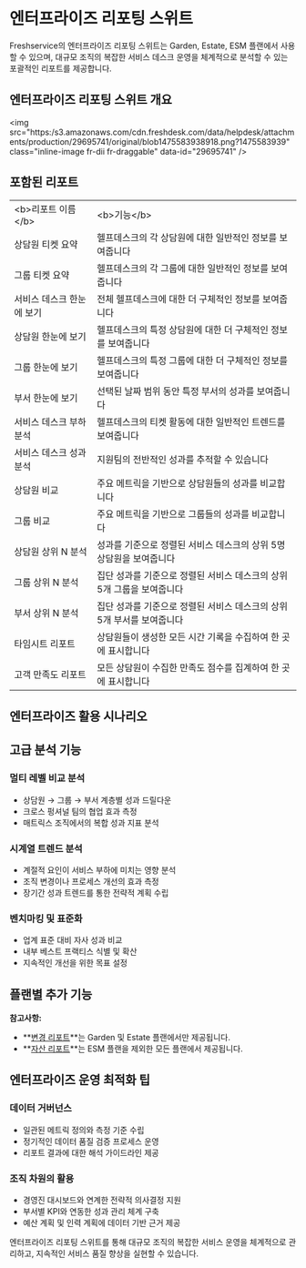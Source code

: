 # 엔터프라이즈 리포팅 스위트

Freshservice의 엔터프라이즈 리포팅 스위트는 Garden, Estate, ESM 플랜에서 사용할 수 있으며, 대규모 조직의 복잡한 서비스 데스크 운영을 체계적으로 분석할 수 있는 포괄적인 리포트를 제공합니다.

## 엔터프라이즈 리포팅 스위트 개요

<p>&lt;img src="https:/s3.amazonaws.com/cdn.freshdesk.com/data/helpdesk/attachments/production/29695741/original/blob1475583938918.png?1475583939" class="inline-image fr-dii fr-draggable" data-id="29695741" /></p>

## 포함된 리포트

<table>
<tbody>
<tr>
<td>&lt;b>리포트 이름&lt;/b></td>
<td>&lt;b>기능&lt;/b></td>
</tr>
<tr>
<td>상담원 티켓 요약</td>
<td>헬프데스크의 각 상담원에 대한 일반적인 정보를 보여줍니다</td>
</tr>
<tr>
<td>그룹 티켓 요약</td>
<td>헬프데스크의 각 그룹에 대한 일반적인 정보를 보여줍니다</td>
</tr>
<tr>
<td>서비스 데스크 한눈에 보기</td>
<td>전체 헬프데스크에 대한 더 구체적인 정보를 보여줍니다</td>
</tr>
<tr>
<td>상담원 한눈에 보기</td>
<td>헬프데스크의 특정 상담원에 대한 더 구체적인 정보를 보여줍니다</td>
</tr>
<tr>
<td>그룹 한눈에 보기</td>
<td>헬프데스크의 특정 그룹에 대한 더 구체적인 정보를 보여줍니다</td>
</tr>
<tr>
<td>부서 한눈에 보기</td>
<td>선택된 날짜 범위 동안 특정 부서의 성과를 보여줍니다</td>
</tr>
<tr>
<td>서비스 데스크 부하 분석</td>
<td>헬프데스크의 티켓 활동에 대한 일반적인 트렌드를 보여줍니다</td>
</tr>
<tr>
<td>서비스 데스크 성과 분석</td>
<td>지원팀의 전반적인 성과를 추적할 수 있습니다</td>
</tr>
<tr>
<td>상담원 비교</td>
<td>주요 메트릭을 기반으로 상담원들의 성과를 비교합니다</td>
</tr>
<tr>
<td>그룹 비교</td>
<td>주요 메트릭을 기반으로 그룹들의 성과를 비교합니다</td>
</tr>
<tr>
<td>상담원 상위 N 분석</td>
<td>성과를 기준으로 정렬된 서비스 데스크의 상위 5명 상담원을 보여줍니다</td>
</tr>
<tr>
<td>그룹 상위 N 분석</td>
<td>집단 성과를 기준으로 정렬된 서비스 데스크의 상위 5개 그룹을 보여줍니다</td>
</tr>
<tr>
<td>부서 상위 N 분석</td>
<td>집단 성과를 기준으로 정렬된 서비스 데스크의 상위 5개 부서를 보여줍니다</td>
</tr>
<tr>
<td>타임시트 리포트</td>
<td>상담원들이 생성한 모든 시간 기록을 수집하여 한 곳에 표시합니다</td>
</tr>
<tr>
<td>고객 만족도 리포트</td>
<td>모든 상담원이 수집한 만족도 점수를 집계하여 한 곳에 표시합니다</td>
</tr>
</tbody>
</table>

## 엔터프라이즈 활용 시나리오

## 고급 분석 기능

### 멀티 레벨 비교 분석
- 상담원 → 그룹 → 부서 계층별 성과 드릴다운
- 크로스 펑셔널 팀의 협업 효과 측정
- 매트릭스 조직에서의 복합 성과 지표 분석

### 시계열 트렌드 분석
- 계절적 요인이 서비스 부하에 미치는 영향 분석
- 조직 변경이나 프로세스 개선의 효과 측정
- 장기간 성과 트렌드를 통한 전략적 계획 수립

### 벤치마킹 및 표준화
- 업계 표준 대비 자사 성과 비교
- 내부 베스트 프랙티스 식별 및 확산
- 지속적인 개선을 위한 목표 설정

## 플랜별 추가 기능

**참고사항:**

- **[변경 리포트](https://support.freshservice.com/solution/articles/222307)**는 Garden 및 Estate 플랜에서만 제공됩니다.
- **[자산 리포트](https://support.freshservice.com/solution/articles/222304)**는 ESM 플랜을 제외한 모든 플랜에서 제공됩니다.

## 엔터프라이즈 운영 최적화 팁

### 데이터 거버넌스
- 일관된 메트릭 정의와 측정 기준 수립
- 정기적인 데이터 품질 검증 프로세스 운영
- 리포트 결과에 대한 해석 가이드라인 제공

### 조직 차원의 활용
- 경영진 대시보드와 연계한 전략적 의사결정 지원
- 부서별 KPI와 연동한 성과 관리 체계 구축
- 예산 계획 및 인력 계획에 데이터 기반 근거 제공

엔터프라이즈 리포팅 스위트를 통해 대규모 조직의 복잡한 서비스 운영을 체계적으로 관리하고, 지속적인 서비스 품질 향상을 실현할 수 있습니다.